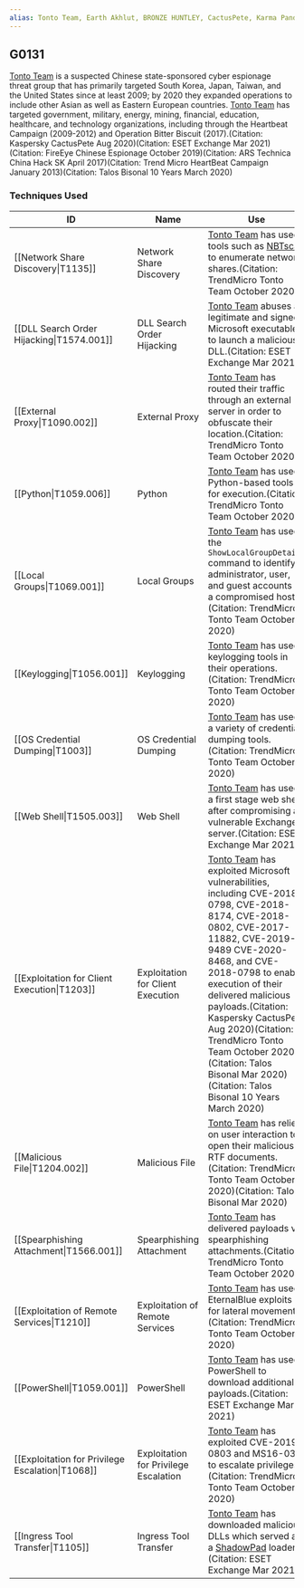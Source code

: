 ```yaml
---
alias: Tonto Team, Earth Akhlut, BRONZE HUNTLEY, CactusPete, Karma Panda
---
```


## G0131

[Tonto Team](https://attack.mitre.org/groups/G0131) is a suspected Chinese state-sponsored cyber espionage threat group that has primarily targeted South Korea, Japan, Taiwan, and the United States since at least 2009; by 2020 they expanded operations to include other Asian as well as Eastern European countries. [Tonto Team](https://attack.mitre.org/groups/G0131) has targeted government, military, energy, mining, financial, education, healthcare, and technology organizations, including through the Heartbeat Campaign (2009-2012) and Operation Bitter Biscuit (2017).(Citation: Kaspersky CactusPete Aug 2020)(Citation: ESET Exchange Mar 2021)(Citation: FireEye Chinese Espionage October 2019)(Citation: ARS Technica China Hack SK April 2017)(Citation: Trend Micro HeartBeat Campaign January 2013)(Citation: Talos Bisonal 10 Years March 2020)


### Techniques Used

| ID | Name | Use |
| --- | --- | --- |
| [[Network Share Discovery\|T1135]] | Network Share Discovery | [Tonto Team](https://attack.mitre.org/groups/G0131) has used tools such as [NBTscan](https://attack.mitre.org/software/S0590) to enumerate network shares.(Citation: TrendMicro Tonto Team October 2020) |
| [[DLL Search Order Hijacking\|T1574.001]] | DLL Search Order Hijacking | [Tonto Team](https://attack.mitre.org/groups/G0131) abuses a legitimate and signed Microsoft executable to launch a malicious DLL.(Citation: ESET Exchange Mar 2021) |
| [[External Proxy\|T1090.002]] | External Proxy | [Tonto Team](https://attack.mitre.org/groups/G0131) has routed their traffic through an external server in order to obfuscate their location.(Citation: TrendMicro Tonto Team October 2020) |
| [[Python\|T1059.006]] | Python | [Tonto Team](https://attack.mitre.org/groups/G0131) has used Python-based tools for execution.(Citation: TrendMicro Tonto Team October 2020)  |
| [[Local Groups\|T1069.001]] | Local Groups | [Tonto Team](https://attack.mitre.org/groups/G0131) has used the <code>ShowLocalGroupDetails</code> command to identify administrator, user, and guest accounts on a compromised host.(Citation: TrendMicro Tonto Team October 2020) |
| [[Keylogging\|T1056.001]] | Keylogging | [Tonto Team](https://attack.mitre.org/groups/G0131) has used keylogging tools in their operations.(Citation: TrendMicro Tonto Team October 2020) |
| [[OS Credential Dumping\|T1003]] | OS Credential Dumping | [Tonto Team](https://attack.mitre.org/groups/G0131) has used a variety of credential dumping tools.(Citation: TrendMicro Tonto Team October 2020)  |
| [[Web Shell\|T1505.003]] | Web Shell | [Tonto Team](https://attack.mitre.org/groups/G0131) has used a first stage web shell after compromising a vulnerable Exchange server.(Citation: ESET Exchange Mar 2021) |
| [[Exploitation for Client Execution\|T1203]] | Exploitation for Client Execution | [Tonto Team](https://attack.mitre.org/groups/G0131) has exploited Microsoft vulnerabilities, including CVE-2018-0798, CVE-2018-8174, CVE-2018-0802, CVE-2017-11882, CVE-2019-9489 CVE-2020-8468, and CVE-2018-0798 to enable execution of their delivered malicious payloads.(Citation: Kaspersky CactusPete Aug 2020)(Citation: TrendMicro Tonto Team October 2020)(Citation: Talos Bisonal Mar 2020)(Citation: Talos Bisonal 10 Years March 2020)  |
| [[Malicious File\|T1204.002]] | Malicious File | [Tonto Team](https://attack.mitre.org/groups/G0131) has relied on user interaction to open their malicious RTF documents.(Citation: TrendMicro Tonto Team October 2020)(Citation: Talos Bisonal Mar 2020)  |
| [[Spearphishing Attachment\|T1566.001]] | Spearphishing Attachment | [Tonto Team](https://attack.mitre.org/groups/G0131) has delivered payloads via spearphishing attachments.(Citation: TrendMicro Tonto Team October 2020) |
| [[Exploitation of Remote Services\|T1210]] | Exploitation of Remote Services | [Tonto Team](https://attack.mitre.org/groups/G0131) has used EternalBlue exploits for lateral movement.(Citation: TrendMicro Tonto Team October 2020) |
| [[PowerShell\|T1059.001]] | PowerShell | [Tonto Team](https://attack.mitre.org/groups/G0131) has used PowerShell to download additional payloads.(Citation: ESET Exchange Mar 2021) |
| [[Exploitation for Privilege Escalation\|T1068]] | Exploitation for Privilege Escalation | [Tonto Team](https://attack.mitre.org/groups/G0131) has exploited CVE-2019-0803 and MS16-032 to escalate privileges.(Citation: TrendMicro Tonto Team October 2020) |
| [[Ingress Tool Transfer\|T1105]] | Ingress Tool Transfer | [Tonto Team](https://attack.mitre.org/groups/G0131) has downloaded malicious DLLs which served as a [ShadowPad](https://attack.mitre.org/software/S0596) loader.(Citation: ESET Exchange Mar 2021) |
